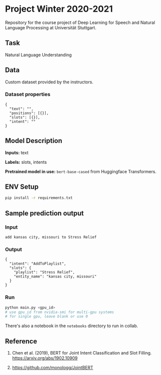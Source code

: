 # Project Winter 2020-2021
Repository for the course project of Deep Learning for Speech and Natural Language Processing at Universität Stuttgart.

## Task
Natural Language Understanding

## Data
Custom dataset provided by the instructors.

### Dataset properties
````json5
{
  "text": "",
  "positions": [{}],
  "slots": [{}],
  "intent": ""
}
````

## Model Description
__Inputs:__ text

__Labels:__ slots, intents

__Pretrained model in use:__ `bert-base-cased` from Huggingface Transformers.

## ENV Setup
````bash
pip install -r requirements.txt
````

## Sample prediction output

### Input
```
add kansas city, missouri to Stress Relief
```

### Output
```json5
{
  "intent": "AddToPlaylist",
  "slots": {
    "playlist": "Stress Relief",
    "entity_name": "kansas city, missouri"
  }
}
```

### Run
```bash
python main.py <gpu_id>
# use gpu_id from nvidia-smi for multi-gpu systems
# for single gpu, leave blank or use 0
```

There's also a notebook in the `notebooks` directory to run in collab.

## Reference
1. Chen et al. (2019), BERT for Joint Intent Classification and Slot Filling.
https://arxiv.org/abs/1902.10909

2. https://github.com/monologg/JointBERT

